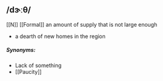 ## /dɝːθ/  
[[N]] [[Formal]]
an amount of supply that is not large enough

- a dearth of new homes in the region

##### Synonyms:
- Lack of something
- [[Paucity]]